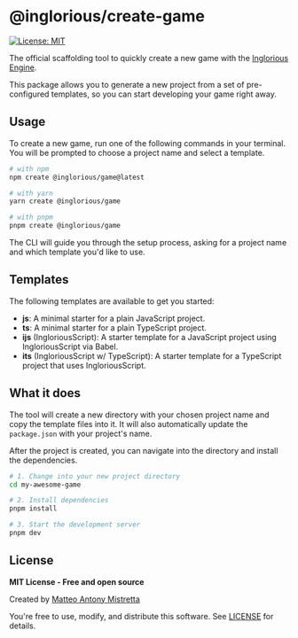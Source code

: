 # @inglorious/create-game

[![License: MIT](https://img.shields.io/badge/License-MIT-yellow.svg)](https://opensource.org/licenses/MIT)

The official scaffolding tool to quickly create a new game with the [Inglorious Engine](https://github.com/IngloriousCoderz/inglorious-engine).

This package allows you to generate a new project from a set of pre-configured templates, so you can start developing your game right away.

## Usage

To create a new game, run one of the following commands in your terminal. You will be prompted to choose a project name and select a template.

```bash
# with npm
npm create @inglorious/game@latest

# with yarn
yarn create @inglorious/game

# with pnpm
pnpm create @inglorious/game
```

The CLI will guide you through the setup process, asking for a project name and which template you'd like to use.

## Templates

The following templates are available to get you started:

- **js**: A minimal starter for a plain JavaScript project.
- **ts**: A minimal starter for a plain TypeScript project.
- **ijs** (IngloriousScript): A starter template for a JavaScript project using IngloriousScript via Babel.
- **its** (IngloriousScript w/ TypeScript): A starter template for a TypeScript project that uses IngloriousScript.

## What it does

The tool will create a new directory with your chosen project name and copy the template files into it. It will also automatically update the `package.json` with your project's name.

After the project is created, you can navigate into the directory and install the dependencies.

```bash
# 1. Change into your new project directory
cd my-awesome-game

# 2. Install dependencies
pnpm install

# 3. Start the development server
pnpm dev
```

## License

**MIT License - Free and open source**

Created by [Matteo Antony Mistretta](https://github.com/IngloriousCoderz)

You're free to use, modify, and distribute this software. See [LICENSE](./LICENSE) for details.
